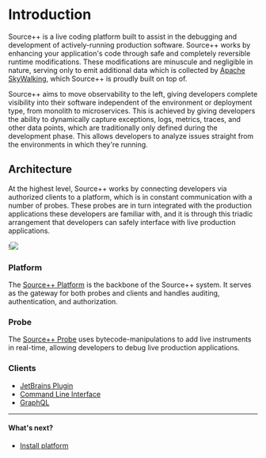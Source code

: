 # Introduction

Source++ is a live coding platform built to assist in the debugging and development of actively-running
production software. Source++ works by enhancing your application's code through safe and completely reversible runtime
modifications. These modifications are minuscule and negligible in nature, serving only to emit additional
data which is collected by [Apache SkyWalking](https://skywalking.apache.org), which Source++ is proudly built on top of.

Source++ aims to move observability to the left, giving developers complete visibility into their software independent
of the environment or deployment type, from monolith to microservices. This is achieved by giving developers the ability
to dynamically capture exceptions, logs, metrics, traces, and other data points, which are traditionally only defined during the
development phase. This allows developers to analyze issues straight from the environments in which they're running.

## Architecture

At the highest level, Source++ works by connecting developers via authorized clients to a platform, which is in constant
communication with a number of probes. These probes are in turn integrated with the production applications these developers are
familiar with, and it is through this triadic arrangement that developers can safely interface with live production applications.

!![](../assets/diagrams/spp-architecture.svg)

### Platform

The [Source++ Platform](../implementation/tools/platform/general.md) is the backbone of the Source++ system. It serves
as the gateway for both probes and clients and handles auditing, authentication, and authorization.

### Probe

The [Source++ Probe](../implementation/tools/probe/general.md) uses bytecode-manipulations to add live instruments in real-time, allowing developers to debug live production applications.

### Clients

- [JetBrains Plugin](../implementation/tools/clients/jetbrains-plugin.md)
- [Command Line Interface](../implementation/tools/clients/cli.md)
- [GraphQL](../implementation/tools/clients/graphql.md)

---

#### What's next?

- [Install platform](install-platform.md)
